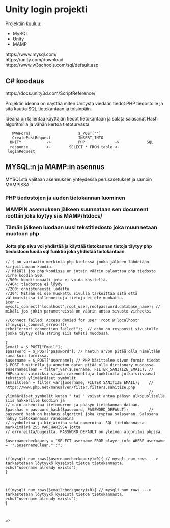 <h1>Unity login projekti</h1>
<p>Projektiin kuuluu:</p>
<ul>
<li>MySQL</li>
<li>Unity</li>
<li>MAMP</<li>
</ul>
https://www.mysql.com/<br>
https://unity.com/download<br>
https://www.w3schools.com/sql/default.asp
<h2>C# koodaus</h2>
https://docs.unity3d.com/ScriptReference/

  <p>Projektin ideana on näyttää miten Unitysta viedään tiedot PHP tiedostolle ja sitä kautta SQL tietokantaan ja toisinpäin.</p>
  <p>Ideana on tallentaa käyttäjän tiedot tietokantaan ja salata salasanat Hash algoritmilla ja vähän kertoa tietoturvasta</p>
  
  
       WWWForms                     $_POST[""]                        
       CreatePostRequest            INSERT_INTO
      UNITY           ->            PHP             ->            SQL
      response        <-        SELECT * FROM table <-
     loginRequest


<h2>MYSQL:n ja MAMP:in asennus</h2>
<p>MYSQLstä valitaan asennuksen yhteydessä perusasetukset ja samoin MAMPISSA.</p>

<h3>PHP tiedostojen ja uuden tietokannan luominen</3>
<p>MAMPIN asennuksen jälkeen suunnataan sen document roottiin joka löytyy siis MAMP/htdocs/</p>
<p>Tämän jälkeen luodaan uusi tekstitiedosto joka muunnetaan muotoon php</p>


<h4>Jotta php sivu voi yhdistää ja käyttää tietokannan tietoja täytyy php tiedostoon luoda sql funktio joka yhdistää tietokantaan</h4>


```<?php
// $ on variaatio merkintä php kielessä jonka jälkeen lähdetään kirjoittamaan koodia.
// Mikäli jos php:koodissa on jotain väärin palauttaa php tiedosto virhe koodin 500.
//500: konditionaali jota ei voida käsitellä.
//404: tiedostoa ei löydy
//200: onnistuneesti ladattu
//304: Mitään ei ole muokattu sivulla tarkoittaa sitä että välimuistissa tallennettuja tietoja ei ole muokattu.
$con = mysqli_connect('localhost',root_user,rootpassword,database_name); // mikäli jos jokin parametreistä on väärin antaa sivusto virheeksi
                                                                         //Connect failed: Access denied for user 'root'@'localhost'
if(mysqli_connect_errno()){
echo("error! connection failed!");  // echo on responssi sivustolle jonka täytyy olla string siis teksti muodossa.

}
$email = $_POST["Email"];
$password = $_POST["password"]; // haetun arvon pitää olla nimeltään sama kuin formissa.
$username = $_POST["username]; // PHP käsittelee sivun formin tiedot $_POST funktiolla ja annetun datan pitää olla dictionary muodossa.
$usernameClean = filter_var($username, FILTER_SANITIZE_EMAIL); // PHPssä on valmiiksi sisään rakennettuja funktioita jotka siivoavat tekstistä ylimääräiset symbolit.
$EmailClean = filter_var($username, FILTER_SANITIZE_EMAIL);    // https://www.php.net/manual/en/filter.filters.sanitize.php 
                                                               // ylimääräiset symbolit kuten " tai ' voivat antaa pääsyn ulkopuoliselle siis hakkerille koodiin ja                                                                    // näin aiheuttaa tietomurron ja pääsyn tietokannan dataan.
$passhas = password_hash($password, PASSWORD_DEFAULT);         // password_hash on hashaus algoritmi joka kryptaa salasanan. Salasana näkyy tietokannassa randomeina                                                                  // symboleina ja kirjaimina sekä numeroina. SQL tietokannassa merkkimäärä 255 VARCHARISSA jotta                                                                        // erroreilta/bugeilta. PASSWORD_DEFAULT on yleinen algoritmi phpssa.

$usernamecheckquery = "SELECT username FROM player_info WHERE username = '".$usernameClean."':";


if(mysqli_num_rows($usernamecheckquery)>0){ // mysqli_num_rows ---> tarkastetaan löytyykö kyseistä tietoa tietokannasta.
echo("username already exists");        
}



if(mysqli_num_rows($emailcheckquery)>0){ // mysqli_num_rows ---> tarkastetaan löytyykö kyseistä tietoa tietokannasta.
echo("username already exists");        
}



<?



